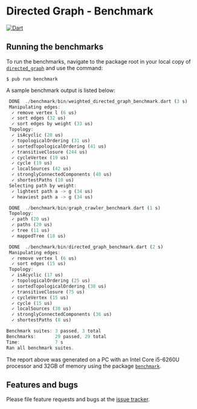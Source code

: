 
# Directed Graph - Benchmark
[![Dart](https://github.com/simphotonics/directed_graph/actions/workflows/dart.yml/badge.svg)](https://github.com/simphotonics/directed_graph/actions/workflows/dart.yml)


## Running the benchmarks

To run the benchmarks, navigate to the package root in your local copy of [`directed_graph`][directed_graph] and
use the command:
```Console
$ pub run benchmark
```
A sample benchmark output is listed below:
```Dart
 DONE  ./benchmark/bin/weighted_directed_graph_benchmark.dart (3 s)
 Manipulating edges:
  ✓ remove vertex l (6 us)
  ✓ sort edges (32 us)
  ✓ sort edges by weight (33 us)
 Topology:
  ✓ isAcyclic (20 us)
  ✓ topologicalOrdering (31 us)
  ✓ sortedTopologicalOrdering (41 us)
  ✓ transitiveClosure (244 us)
  ✓ cycleVertex (19 us)
  ✓ cycle (19 us)
  ✓ localSources (42 us)
  ✓ stronglyConnectedComponents (40 us)
  ✓ shortestPaths (10 us)
 Selecting path by weight:
  ✓ lightest path a -> g (34 us)
  ✓ heaviest path a -> g (34 us)

 DONE  ./benchmark/bin/graph_crawler_benchmark.dart (1 s)
 Topology:
  ✓ path (20 us)
  ✓ paths (20 us)
  ✓ tree (11 us)
  ✓ mappedTree (18 us)

 DONE  ./benchmark/bin/directed_graph_benchmark.dart (2 s)
 Manipulating edges:
  ✓ remove vertex l (6 us)
  ✓ sort edges (15 us)
 Topology:
  ✓ isAcyclic (17 us)
  ✓ topologicalOrdering (25 us)
  ✓ sortedTopologicalOrdering (38 us)
  ✓ transitiveClosure (75 us)
  ✓ cycleVertex (15 us)
  ✓ cycle (15 us)
  ✓ localSources (38 us)
  ✓ stronglyConnectedComponents (36 us)
  ✓ shortestPaths (8 us)

Benchmark suites: 3 passed, 3 total
Benchmarks:       29 passed, 29 total
Time:             7 s
Ran all benchmark suites.
```

The report above was generated on a PC with an Intel Core i5-6260U processor and 32GB of memory
using the package [`benchmark`][benchmark].




## Features and bugs
Please file feature requests and bugs at the [issue tracker].


[benchmark]: https://pub.dev/packages/benchmark

[issue tracker]: https://github.com/simphotonics/directed_graph/issues

[directed_graph]: https://pub.dev/packages/directed_graph